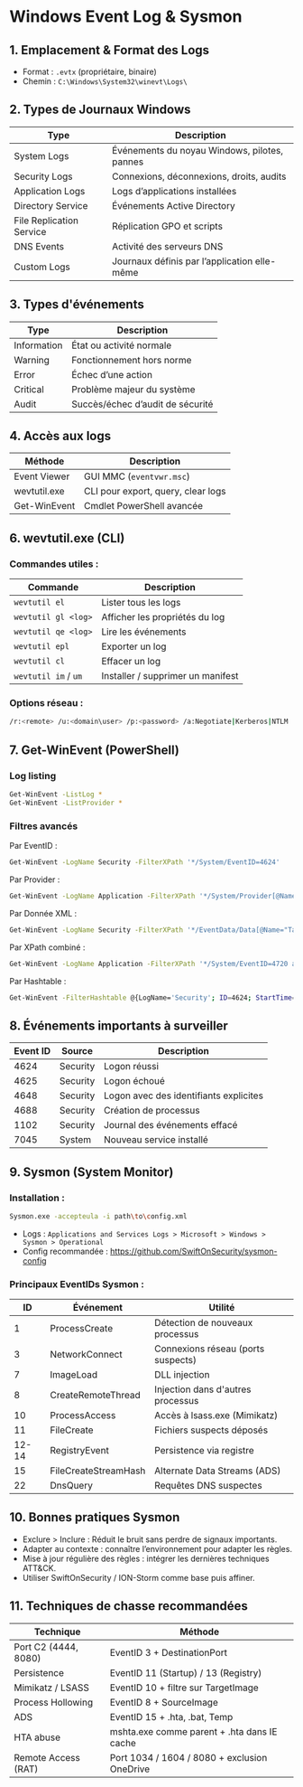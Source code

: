 
# Windows Event Log & Sysmon
## 1. Emplacement & Format des Logs

- Format : `.evtx` (propriétaire, binaire)
- Chemin : `C:\Windows\System32\winevt\Logs\`

## 2. Types de Journaux Windows

| Type                      | Description |
|---------------------------|-------------|
| System Logs               | Événements du noyau Windows, pilotes, pannes |
| Security Logs             | Connexions, déconnexions, droits, audits |
| Application Logs          | Logs d’applications installées |
| Directory Service         | Événements Active Directory |
| File Replication Service  | Réplication GPO et scripts |
| DNS Events                | Activité des serveurs DNS |
| Custom Logs               | Journaux définis par l’application elle-même |

## 3. Types d'événements

| Type        | Description |
|-------------|-------------|
| Information | État ou activité normale |
| Warning     | Fonctionnement hors norme |
| Error       | Échec d’une action |
| Critical    | Problème majeur du système |
| Audit       | Succès/échec d’audit de sécurité |

## 4. Accès aux logs

| Méthode        | Description |
|----------------|-------------|
| Event Viewer   | GUI MMC (`eventvwr.msc`) |
| wevtutil.exe   | CLI pour export, query, clear logs |
| Get-WinEvent   | Cmdlet PowerShell avancée |


## 6. wevtutil.exe (CLI)

### Commandes utiles :

| Commande            | Description |
|---------------------|-------------|
| `wevtutil el`       | Lister tous les logs |
| `wevtutil gl <log>` | Afficher les propriétés du log |
| `wevtutil qe <log>` | Lire les événements |
| `wevtutil epl`      | Exporter un log |
| `wevtutil cl`       | Effacer un log |
| `wevtutil im` / `um`| Installer / supprimer un manifest |

### Options réseau :
```bash
/r:<remote> /u:<domain\user> /p:<password> /a:Negotiate|Kerberos|NTLM
```

## 7. Get-WinEvent (PowerShell)

### Log listing
```bash
Get-WinEvent -ListLog *
Get-WinEvent -ListProvider *
```

### Filtres avancés

Par EventID :
```bash
Get-WinEvent -LogName Security -FilterXPath '*/System/EventID=4624'
```

Par Provider :
```bash
Get-WinEvent -LogName Application -FilterXPath '*/System/Provider[@Name="WLMS"]'
```

Par Donnée XML :
```bash
Get-WinEvent -LogName Security -FilterXPath '*/EventData/Data[@Name="TargetUserName"]="SYSTEM"'
```

Par XPath combiné :
```bash
Get-WinEvent -LogName Application -FilterXPath '*/System/EventID=4720 and */EventData/Data[@Name="TargetUserName"]="Sam"'
```

Par Hashtable :
```bash
Get-WinEvent -FilterHashtable @{LogName='Security'; ID=4624; StartTime='01/01/2024'}
```

## 8. Événements importants à surveiller

| Event ID | Source   | Description |
|----------|----------|-------------|
| 4624     | Security | Logon réussi |
| 4625     | Security | Logon échoué |
| 4648     | Security | Logon avec des identifiants explicites |
| 4688     | Security | Création de processus |
| 1102     | Security | Journal des événements effacé |
| 7045     | System   | Nouveau service installé |

## 9. Sysmon (System Monitor)

### Installation :
```bash
Sysmon.exe -accepteula -i path\to\config.xml
```

- Logs : `Applications and Services Logs > Microsoft > Windows > Sysmon > Operational`
- Config recommandée : https://github.com/SwiftOnSecurity/sysmon-config

### Principaux EventIDs Sysmon :

| ID    | Événement            | Utilité                            |
| ----- | -------------------- | ---------------------------------- |
| 1     | ProcessCreate        | Détection de nouveaux processus    |
| 3     | NetworkConnect       | Connexions réseau (ports suspects) |
| 7     | ImageLoad            | DLL injection                      |
| 8     | CreateRemoteThread   | Injection dans d'autres processus  |
| 10    | ProcessAccess        | Accès à lsass.exe (Mimikatz)       |
| 11    | FileCreate           | Fichiers suspects déposés          |
| 12-14 | RegistryEvent        | Persistence via registre           |
| 15    | FileCreateStreamHash | Alternate Data Streams (ADS)       |
| 22    | DnsQuery             | Requêtes DNS suspectes             |

## 10. Bonnes pratiques Sysmon

- Exclure > Inclure : Réduit le bruit sans perdre de signaux importants.
- Adapter au contexte : connaître l’environnement pour adapter les règles.
- Mise à jour régulière des règles : intégrer les dernières techniques ATT&CK.
- Utiliser SwiftOnSecurity / ION-Storm comme base puis affiner.

## 11. Techniques de chasse recommandées

| Technique               | Méthode                                         |
|------------------------|--------------------------------------------------|
| Port C2 (4444, 8080)   | EventID 3 + DestinationPort                      |
| Persistence            | EventID 11 (Startup) / 13 (Registry)            |
| Mimikatz / LSASS       | EventID 10 + filtre sur TargetImage             |
| Process Hollowing      | EventID 8 + SourceImage                         |
| ADS                    | EventID 15 + .hta, .bat, Temp                   |
| HTA abuse              | mshta.exe comme parent + .hta dans IE cache     |
| Remote Access (RAT)    | Port 1034 / 1604 / 8080 + exclusion OneDrive     |
